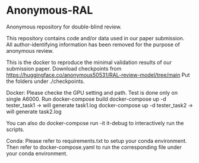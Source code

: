 # Anonymous-RAL
Anonymous repository for double-blind review.

This repository contains code and/or data used in our paper submission.  
All author-identifying information has been removed for the purpose of anonymous review.

This is the docker to reproduce the minimal validation results of our submission paper.
Download checkpoints from  https://huggingface.co/anonymous50531/RAL-review-model/tree/main
Put the folders under ./checkpoints.

Docker:
Please checke the GPU setting and path. Test is done only on single A6000.
Run
docker-compose build
docker-compose up -d tester_task1 -> will generate task1.log
docker-compose up -d tester_task2 -> will generate task2.log

You can also do
docker-compose run -it it-debug 
to interactively run the scripts.

Conda:
Please refer to requirements.txt to setup your conda environment.
Then refer to docker-compose.yaml to run the corresponding file under your conda environment.




